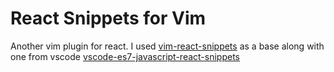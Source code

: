 # React Snippets for Vim

Another vim plugin for react. I used [vim-react-snippets](https://github.com/epilande/vim-react-snippets)
as a base along with one from vscode [vscode-es7-javascript-react-snippets
](https://github.com/dsznajder/vscode-es7-javascript-react-snippets)
